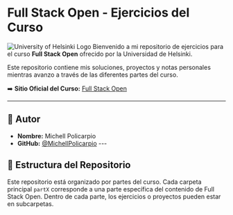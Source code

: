 # Full Stack Open - Ejercicios del Curso

![University of Helsinki Logo](https://courses.helsinki.fi/static/frontend/university/images/logos/university-of-helsinki-logo-en.svg) Bienvenido a mi repositorio de ejercicios para el curso **Full Stack Open** ofrecido por la Universidad de Helsinki.

Este repositorio contiene mis soluciones, proyectos y notas personales mientras avanzo a través de las diferentes partes del curso.

➡️ **Sitio Oficial del Curso:** [Full Stack Open](https://fullstackopen.com/)

---

## 👤 Autor

* **Nombre:** Michell Policarpio
* **GitHub:** [@MichellPolicarpio](https://github.com/MichellPolicarpio) ---

## 📂 Estructura del Repositorio

Este repositorio está organizado por partes del curso. Cada carpeta principal `partX` corresponde a una parte específica del contenido de Full Stack Open. Dentro de cada parte, los ejercicios o proyectos pueden estar en subcarpetas.
